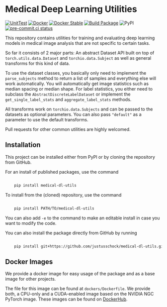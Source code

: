 # Medical Deep Learning Utilities

[![UnitTest](https://github.com/justusschock/medical-dl-utils/actions/workflows/unittests.yaml/badge.svg)](https://github.com/justusschock/medical-dl-utils/actions/workflows/unittests.yaml) [![Docker](https://github.com/justusschock/medical-dl-utils/actions/workflows/docker_build.yaml/badge.svg)](https://github.com/justusschock/medical-shape/actions/workflows/docker_build.yaml) [![Docker Stable](https://github.com/justusschock/medical-dl-utils/actions/workflows/docker_stable.yaml/badge.svg)](https://github.com/justusschock/medical-dl-utils/actions/workflows/docker_stable.yaml) [![Build Package](https://github.com/justusschock/medical-dl-utils/actions/workflows/package_build.yaml/badge.svg)](https://github.com/justusschock/medical-shape/actions/workflows/package_build.yaml) ![PyPI](https://img.shields.io/pypi/v/medical-dl-utils?color=grene) [![pre-commit.ci status](https://results.pre-commit.ci/badge/github/justusschock/medical-dl-utils/main.svg)](https://results.pre-commit.ci/latest/github/justusschock/medical-dl-utils/main)

This repository contains utilities for training and evaluating deep learning models in medical image analysis that are not specific to certain tasks.

So far it consists of 2 major parts:
An abstract Dataset API built on top of `torch.utils.data.Dataset` and `torchio.data.Subject` as well as general transforms for this kind of data.

To use the dataset classes, you basically only need to implement the `parse_subjects` method to return a list of samples and everything else will work automatically.
You will automatically get image statistics such as median spacing or median shape. For label statistics, you either need to subclass the `AbstractDiscreteLabelDataset` or implement the `get_single_label_stats` and `aggregate_label_stats` methods.

All transforms work on `torchio.data.Subjects` and can be passed to the datasets as optional parameters. You can also pass `"default"` as a parameter to use the default transforms.

Pull requests for other common utilities are highly welcomed.

## Installation

This project can be installed either from PyPI or by cloning the repository from GitHub.

For an install of published packages, use the command

```bash

    pip install medical-dl-utils

```

To install from the (cloned) repository, use the command

```bash

    pip install PATH/TO/medical-dl-utils

```

You can also add `-e` to the command to make an editable install in case you want to modify the code.

You can also install the package directly from GitHub by running

```bash

    pip install git+https://github.com/justusschock/medical-dl-utils.git

```

## Docker Images

We provide a docker image for easy usage of the package and as a base image for other projects.

The file for this image can be found at `dockers/Dockerfile`. We provide both, a CPU-only and a CUDA-enabled image based on the NVIDIA NGC PyTorch image.
These images can be found on [DockerHub](https://hub.docker.com/repository/docker/justusschock/medical-dl-utils).
